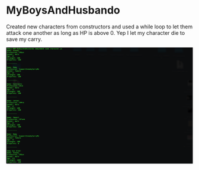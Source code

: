 # MyBoysAndHusbando
Created new characters from constructors and used a while loop to let them attack one another as long as HP is above 0. Yep I let my character die to save my carry. 

![](ss.jpg)
